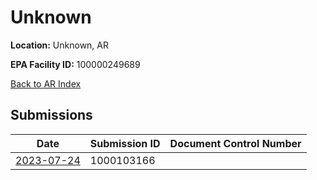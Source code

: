 # Unknown

**Location:** Unknown, AR

**EPA Facility ID:** 100000249689

[Back to AR Index](../../index.md)

## Submissions

| Date | Submission ID | Document Control Number |
|------|--------------|-------------------------|
| [2023-07-24](submissions/1000103166.md) | 1000103166 |  |
